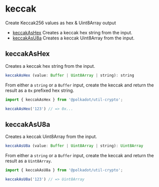# keccak

Create Keccak256 values as hex & Uint8Array output 

- [keccakAsHex](#keccakashex) Creates a keccak hex string from the input.
- [keccakAsU8a](#keccakasu8a) Creates a keccak Uint8Array from the input.

## keccakAsHex

Creates a keccak hex string from the input. 

```js
keccakAsHex (value: Buffer | Uint8Array | string): string
```


From either a `string` or a `Buffer` input, create the keccak and return the result as a `0x` prefixed hex string.

```js
import { keccakAsHex } from '@polkadot/util-crypto';

keccakAsHex('123') // => 0x...
```

## keccakAsU8a

Creates a keccak Uint8Array from the input. 

```js
keccakAsU8a (value: Buffer | Uint8Array | string): Uint8Array
```


From either a `string` or a `Buffer` input, create the keccak and return the result as a `Uint8Array`.

```js
import { keccakAsU8a } from '@polkadot/util-crypto';

keccakAsU8a('123') // => Uint8Array
```